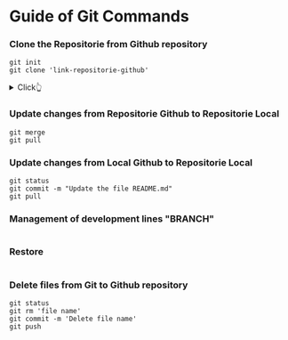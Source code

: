 # Guide of Git Commands

### Clone the Repositorie from Github repository

```
git init
git clone 'link-repositorie-github'
```
<details>
  <summary>Click👆</summary>
  <pre>
  <img src="https://github.com/Adr4563/Workshop-Git-And-Github/assets/135796378/8d0dfc67-c34f-4a76-92e2-b360ff05e884" width="700" height="600"/>
  </pre>
</details>

### Update changes from Repositorie Github to Repositorie Local

```
git merge
git pull
```

### Update changes from Local Github to Repositorie Local

```
git status
git commit -m "Update the file README.md"
git pull
```

### Management of development lines "BRANCH"
```
```

### Restore 
```

```

### Delete files from Git to Github repository

```
git status
git rm 'file name'
git commit -m 'Delete file name'
git push
```
